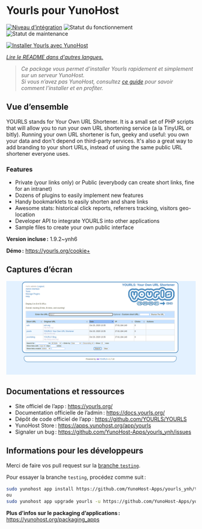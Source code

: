 <!--
Nota bene : ce README est automatiquement généré par <https://github.com/YunoHost/apps/tree/master/tools/readme_generator>
Il NE doit PAS être modifié à la main.
-->

# Yourls pour YunoHost

[![Niveau d’intégration](https://apps.yunohost.org/badge/integration/yourls)](https://ci-apps.yunohost.org/ci/apps/yourls/)
![Statut du fonctionnement](https://apps.yunohost.org/badge/state/yourls)
![Statut de maintenance](https://apps.yunohost.org/badge/maintained/yourls)

[![Installer Yourls avec YunoHost](https://install-app.yunohost.org/install-with-yunohost.svg)](https://install-app.yunohost.org/?app=yourls)

*[Lire le README dans d'autres langues.](./ALL_README.md)*

> *Ce package vous permet d’installer Yourls rapidement et simplement sur un serveur YunoHost.*  
> *Si vous n’avez pas YunoHost, consultez [ce guide](https://yunohost.org/install) pour savoir comment l’installer et en profiter.*

## Vue d’ensemble

YOURLS stands for Your Own URL Shortener. It is a small set of PHP scripts that will allow you to run your own URL shortening service (a la TinyURL or bitly).
Running your own URL shortener is fun, geeky and useful: you own your data and don't depend on third-party services. It's also a great way to add branding to your short URLs, instead of using the same public URL shortener everyone uses.

### Features

- Private (your links only) or Public (everybody can create short links, fine for an intranet)
- Dozens of plugins to easily implement new features
- Handy bookmarklets to easily shorten and share links
- Awesome stats: historical click reports, referrers tracking, visitors geo-location
- Developer API to integrate YOURLS into other applications
- Sample files to create your own public interface


**Version incluse :** 1.9.2~ynh6

**Démo :** <https://yourls.org/cookie+>

## Captures d’écran

![Capture d’écran de Yourls](./doc/screenshots/p4.png)

## Documentations et ressources

- Site officiel de l’app : <https://yourls.org/>
- Documentation officielle de l’admin : <https://docs.yourls.org/>
- Dépôt de code officiel de l’app : <https://github.com/YOURLS/YOURLS>
- YunoHost Store : <https://apps.yunohost.org/app/yourls>
- Signaler un bug : <https://github.com/YunoHost-Apps/yourls_ynh/issues>

## Informations pour les développeurs

Merci de faire vos pull request sur la [branche `testing`](https://github.com/YunoHost-Apps/yourls_ynh/tree/testing).

Pour essayer la branche `testing`, procédez comme suit :

```bash
sudo yunohost app install https://github.com/YunoHost-Apps/yourls_ynh/tree/testing --debug
ou
sudo yunohost app upgrade yourls -u https://github.com/YunoHost-Apps/yourls_ynh/tree/testing --debug
```

**Plus d’infos sur le packaging d’applications :** <https://yunohost.org/packaging_apps>
